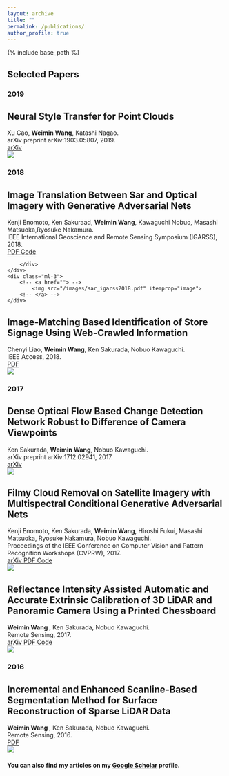 ```yaml
---
layout: archive
title: ""
permalink: /publications/
author_profile: true
---
```

{% include base_path %}

## Selected Papers

<link rel="stylesheet" href="./bootstrap.css">
<link rel="stylesheet" href="./css">
<link rel="stylesheet" href="./styles.css">

### 2019
<div class="media stream-item" itemscope="" itemtype="http://schema.org/ScholarlyArticle">
    <div class="media-body">
        <h2 class="article-title mb-0 mt-0" itemprop="name">
Neural Style Transfer for Point Clouds
      </h2>
        <div class="stream-meta article-metadata">
            <div itemprop="author">
                <!--             <span itemscope="" itemprop="author" itemtype="http://schema.org/Person"> -->
                Xu Cao, <b>Weimin Wang</b>, Katashi Nagao. <br>arXiv preprint arXiv:1903.05807, 2019.
            </div>
        </div>
        <div class="btn-links">
            <a class="btn btn-outline-primary btn-primary my-1 mr-1 btn-sm" href="https://arxiv.org/pdf/1903.05807.pdf" target="_blank" rel="noopener">
             arXiv
             </a>
<!--             <a class="btn btn-outline-primary my-1 mr-1 btn-sm" href="/code.zip" target="_blank" rel="noopener">
             Code
             </a>
            <a class="btn btn-outline-primary my-1 mr-1 btn-sm" href="/slides.pdf" target="_blank" rel="noopener">
             Slides
             </a> -->
        </div>
    </div>
    <div class="ml-3">
        <!-- <a href=""> -->
            <img src="/images/pcd_style_transfertransfer.jpg" itemprop="image">
        <!-- </a> -->
    </div>
</div>

### 2018
<div class="media stream-item" itemscope="" itemtype="http://schema.org/ScholarlyArticle">
    <div class="media-body">
        <h2 class="article-title mb-0 mt-0" itemprop="name">
   Image Translation Between Sar and Optical Imagery with Generative Adversarial Nets
      </h2>
        <div class="stream-meta article-metadata">
            <div itemprop="author">
                <!--             <span itemscope="" itemprop="author" itemtype="http://schema.org/Person"> -->
                Kenji Enomoto, Ken Sakuraad, <b>Weimin Wang</b>, Kawaguchi Nobuo, Masashi Matsuoka,Ryosuke Nakamura. <br>IEEE International Geoscience and Remote Sensing Symposium (IGARSS), 2018.
            </div>
        </div>
        <div class="btn-links">
<!--             <a class="btn btn-outline-primary btn-primary my-1 mr-1 btn-sm" href="https://arxiv.com" target="_blank" rel="noopener">
             Preprint
             </a> -->
            <a class="btn btn-outline-primary btn-primary my-1 mr-1 btn-sm" href="https://ieeexplore.ieee.org/document/8518719" target="_blank" rel="noopener">
             PDF
             </a>
            <a class="btn btn-outline-primary btn-primary my-1 mr-1 btn-sm" href="https://github.com/enomotokenji/sar2color-igarss2018-chainer" target="_blank" rel="noopener">
             Code
             </a>

        </div>
    </div>
    <div class="ml-3">
        <!-- <a href=""> -->
            <img src="/images/sar_igarss2018.pdf" itemprop="image">
        <!-- </a> -->
    </div>
</div>
<div class="media stream-item" itemscope="" itemtype="http://schema.org/ScholarlyArticle">
    <div class="media-body">
        <h2 class="article-title mb-0 mt-0" itemprop="name">
         Image-Matching Based Identification of Store Signage Using Web-Crawled Information
      </h2>
        <div class="stream-meta article-metadata">
            <div itemprop="author">
                <!--             <span itemscope="" itemprop="author" itemtype="http://schema.org/Person"> -->
                Chenyi Liao, <b>Weimin Wang</b>, Ken Sakurada, Nobuo Kawaguchi. <br>IEEE Access, 2018.
            </div>
        </div>
        <div class="btn-links">
            <a class="btn btn-primary my-1 mr-1 btn-sm" href="https://ieeexplore.ieee.org/stamp/stamp.jsp?tp=&arnumber=8439069" target="_blank" rel="noopener">
             PDF
             </a>
<!--             <a class="btn btn-outline-primary my-1 mr-1 btn-sm" href="/code.zip" target="_blank" rel="noopener">
             Code
             </a>
            <a class="btn btn-outline-primary my-1 mr-1 btn-sm" href="/slides.pdf" target="_blank" rel="noopener">
             Slides -->
             <!-- </a> -->
        </div>
    </div>
    <div class="ml-3">
        <!-- <a href=""> -->
            <img src="/images/signage_recong_ieee_2018.pdf" itemprop="image">
        <!-- </a> -->
    </div>
</div>

### 2017
<div class="media stream-item" itemscope="" itemtype="http://schema.org/ScholarlyArticle">
    <div class="media-body">
        <h2 class="article-title mb-0 mt-0" itemprop="name">
        Dense Optical Flow Based Change Detection Network Robust to Difference of Camera Viewpoints
      </h2>
        <div class="stream-meta article-metadata">
            <div itemprop="author">
                <!--             <span itemscope="" itemprop="author" itemtype="http://schema.org/Person"> -->
                Ken Sakurada, <b>Weimin Wang</b>,  Nobuo Kawaguchi. <br>arXiv preprint arXiv:1712.02941, 2017.
            </div>
        </div>
        <div class="btn-links">
            <a class="btn btn-outline-primary btn-primary my-1 mr-1 btn-sm" href="https://arxiv.org/pdf/1712.02941.pdf" target="_blank" rel="noopener">
             arXiv
             </a>
<!--             <a class="btn btn-outline-primary my-1 mr-1 btn-sm" href="/code.zip" target="_blank" rel="noopener">
             Code
             </a>
            <a class="btn btn-outline-primary my-1 mr-1 btn-sm" href="/slides.pdf" target="_blank" rel="noopener">
             Slides
             </a> -->
        </div>
    </div>
    <div class="ml-3">
        <!-- <a href=""> -->
            <img src="/images/optical_flow_change_detection_2017.pdf" itemprop="image">
        <!-- </a> -->
    </div>
</div>
<div class="media stream-item" itemscope="" itemtype="http://schema.org/ScholarlyArticle">
    <div class="media-body">
        <h2 class="article-title mb-0 mt-0" itemprop="name">
        Filmy Cloud Removal on Satellite Imagery with Multispectral Conditional Generative Adversarial Nets
      </h2>
        <div class="stream-meta article-metadata">
            <div itemprop="author">
                <!--             <span itemscope="" itemprop="author" itemtype="http://schema.org/Person"> -->
                Kenji Enomoto, Ken Sakurada, <b>Weimin Wang</b>, Hiroshi Fukui, Masashi Matsuoka, Ryosuke Nakamura, Nobuo Kawaguchi. <br>  Proceedings of the IEEE Conference on Computer Vision and Pattern Recognition Workshops (CVPRW), 2017.
            </div>
        </div>
        <div class="btn-links">
            <a class="btn  btn-primary my-1 mr-1 btn-sm" href="https://arxiv.org/pdf/1710.04835.pdf" target="_blank" rel="noopener">
             arXiv
             </a>
            <a class="btn btn-primary my-1 mr-1 btn-sm" href="https://ieeexplore.ieee.org/document/8014931" target="_blank" rel="noopener">
             PDF
             </a>
            <a class="btn btn-primary my-1 mr-1 btn-sm" href="/https://github.com/enomotokenji/mcgan-cvprw2017-chainer" target="_blank" rel="noopener">
             Code
             </a>
        </div>
    </div>
    <div class="ml-3">
        <!-- <a href=""> -->
            <img src="/images/mcgan_2017.pdf" itemprop="image">
        <!-- </a> -->
    </div>
</div>
<div class="media stream-item" itemscope="" itemtype="http://schema.org/ScholarlyArticle">
    <div class="media-body">
        <h2 class="article-title mb-0 mt-0" itemprop="name">
        Reflectance Intensity Assisted Automatic and Accurate Extrinsic Calibration of 3D LiDAR and Panoramic Camera Using a Printed Chessboard
      </h2>
        <div class="stream-meta article-metadata">
            <div itemprop="author">
                <!--             <span itemscope="" itemprop="author" itemtype="http://schema.org/Person"> -->
                <b> Weimin Wang </b>, Ken Sakurada, Nobuo Kawaguchi. <br> Remote Sensing, 2017.
            </div>
        </div>
        <div class="btn-links">
            <a class="btn btn-primary btn-primary my-1 mr-1 btn-sm" href="https://arxiv.org/pdf/1708.05514.pdf" target="_blank" rel="noopener">
             arXiv
             </a>
            <a class="btn btn-primary my-1 mr-1 btn-sm" href="https://res.mdpi.com/remotesensing/remotesensing-09-00851/article_deploy/remotesensing-09-00851-v2.pdf?filename=&attachment=1" target="_blank" rel="noopener">
             PDF
             </a>
            <a class="btn btn-primary my-1 mr-1 btn-sm" href="https://github.com/mfxox/ILCC" target="_blank" rel="noopener">
             Code
             </a>
        </div>
    </div>
    <div class="ml-3">
<!--         <a href="">
 -->            <img src="/images/ILCC.png" itemprop="image">
        <!-- </a> -->
    </div>
</div>

### 2016
<div class="media stream-item" itemscope="" itemtype="http://schema.org/ScholarlyArticle">
    <div class="media-body">
        <h2 class="article-title mb-0 mt-0" itemprop="name">
        Incremental and Enhanced Scanline-Based Segmentation Method for Surface Reconstruction of Sparse LiDAR Data
      </h2>
        <div class="stream-meta article-metadata">
            <div itemprop="author">
                <!--             <span itemscope="" itemprop="author" itemtype="http://schema.org/Person"> -->
            <b> Weimin Wang </b>, Ken Sakurada, Nobuo Kawaguchi. <br> Remote Sensing, 2016.
            </div>
        </div>
        <div class="btn-links">
            <a class="btn btn-outline-primary btn-primary my-1 mr-1 btn-sm" href="https://www.mdpi.com/2072-4292/8/11/967/pdf" target="_blank" rel="noopener">
             PDF
             </a>
<!--             <a class="btn btn-outline-primary my-1 mr-1 btn-sm" href="/code.zip" target="_blank" rel="noopener">
             Code
             </a>
            <a class="btn btn-outline-primary my-1 mr-1 btn-sm" href="/slides.pdf" target="_blank" rel="noopener">
             Slides
             </a> -->
        </div>
    </div>
    <div class="ml-3">
        <!-- <a href=""> -->
            <img src="/images/SLCC.png" itemprop="image">
        <!-- </a> -->
    </div>
</div>

#### You can also find my articles on my [Google Scholar](https://scholar.google.com/citations?user=qB3_NQgAAAAJ&hl=en&authuser=2) profile.


<!-- {% for post in site.publications reversed %} {% include archive-single.html %} {% endfor %} -->

